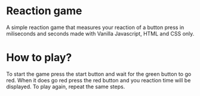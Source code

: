 # Reaction game

A simple reaction game that measures your reaction of a button press in miliseconds and seconds made with Vanilla Javascript, HTML and CSS only.

# How to play?

To start the game press the start button and wait for the green button to go red. When it does go red press the red button and you reaction time will be displayed. To play again, repeat the same steps.
